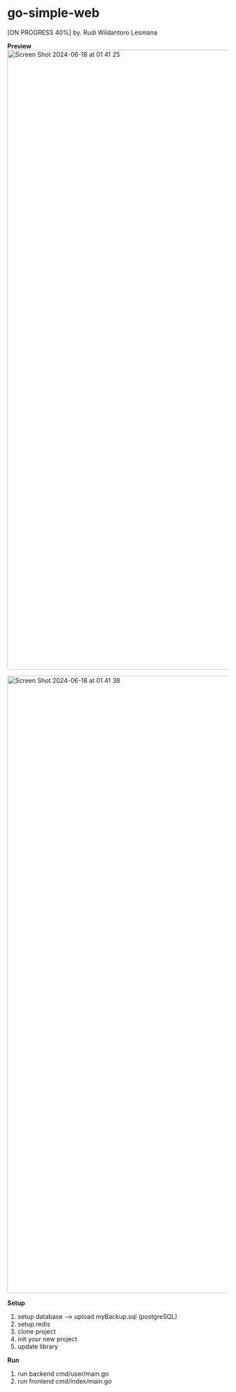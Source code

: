 # go-simple-web
[ON PROGRESS 40%]
by. Rudi Wildantoro Lesmana

**Preview**
<img width="1410" alt="Screen Shot 2024-06-18 at 01 41 25" src="https://github.com/wlrudi19/go-simple-web/assets/47961245/31c15e8d-8ea3-4946-a374-2a8bbf8c9327">

<img width="1404" alt="Screen Shot 2024-06-18 at 01 41 38" src="https://github.com/wlrudi19/go-simple-web/assets/47961245/160d9e69-954a-4db2-9a75-ef9df5fff1db">

**Setup**
1. setup database --> upload myBackup.sql (postgreSQL)
2. setup redis
3. clone project
4. init your new project
5. update library

**Run**
1. run backend cmd/user/main.go
2. run frontend cmd/index/main.go
